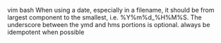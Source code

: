 vim
bash
When using a date, especially in a filename, it should be from largest component to the smallest, i.e. %Y%m%d_%H%M%S. The underscore between the ymd and hms portions is optional.
always be idempotent when possible
